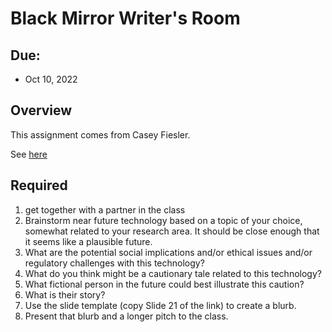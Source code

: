 # Black Mirror Writer's Room

## Due:  

* Oct 10, 2022

## Overview

This assignment comes from Casey Fiesler.

See [here](https://docs.google.com/presentation/d/1fZah6nYpAhLtUMh1BRy3w1vCHk_-W7bxxv0LeuKZpT0/edit#slide=id.g63d578e5a7_0_148)

## Required

1. get together with a partner in the class
2. Brainstorm near future technology based on a topic of your choice, somewhat related to your research area. It should be close enough that it seems like a plausible future.
2. What are the potential social implications and/or ethical issues and/or regulatory challenges with this technology?
3. What do you think might be a cautionary tale related to this technology?
4. What fictional person in the future could best illustrate this caution?
5. What is their story?
6. Use the slide template (copy Slide 21 of the link) to create a blurb. 
7. Present that blurb and a longer pitch to the class. 